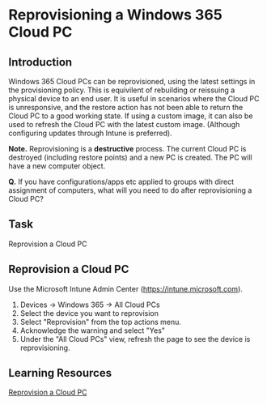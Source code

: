 # Reprovisioning a Windows 365 Cloud PC

## Introduction

Windows 365 Cloud PCs can be reprovisioned, using the latest settings in the provisioning policy. This is equivilent of rebuilding or reissuing a physical device to an end user. It is useful in scenarios where the Cloud PC is unresponsive, and the restore action has not been able to return the Cloud PC to a good working state. If using a custom image, it can also be used to refresh the Cloud PC with the latest custom image. (Although configuring updates through Intune is preferred).

**Note.** Reprovisioning is a **destructive** process. The current Cloud PC is destroyed (including restore points) and a new PC is created. The PC will have a new computer object.

**Q.** If you have configurations/apps etc applied to groups with direct assignment of computers, what will you need to do after reprovisioning a Cloud PC?

## Task

Reprovision a Cloud PC

## Reprovision a Cloud PC

Use the Microsoft Intune Admin Center (https://intune.microsoft.com).

1. Devices -> Windows 365 -> All Cloud PCs
2. Select the device you want to reprovision
3. Select "Reprovision" from the top actions menu.
4. Acknowledge the warning and select "Yes"
6. Under the "All Cloud PCs" view, refresh the page to see the device is reprovisioning.

## Learning Resources

[Reprovision a Cloud PC](https://learn.microsoft.com/en-us/windows-365/enterprise/reprovision-cloud-pc)
